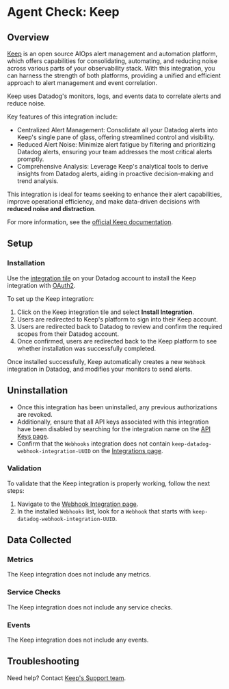 # Agent Check: Keep

## Overview

[Keep][6] is an open source AIOps alert management and automation platform, which offers capabilities for consolidating, automating, and reducing noise across various parts of your observability stack. With this integration, you can harness the strength of both platforms, providing a unified and efficient approach to alert management and event correlation.

Keep uses Datadog's monitors, logs, and events data to correlate alerts and reduce noise.

Key features of this integration include:

- Centralized Alert Management: Consolidate all your Datadog alerts into Keep's single pane of glass, offering streamlined control and visibility.
- Reduced Alert Noise: Minimize alert fatigue by filtering and prioritizing Datadog alerts, ensuring your team addresses the most critical alerts promptly.
- Comprehensive Analysis: Leverage Keep's analytical tools to derive insights from Datadog alerts, aiding in proactive decision-making and trend analysis.

This integration is ideal for teams seeking to enhance their alert capabilities, improve operational efficiency, and make data-driven decisions with **reduced noise and distraction**.

For more information, see the [official Keep documentation][8].



## Setup

### Installation

Use the [integration tile][9] on your Datadog account to install the Keep integration with [OAuth2][2].

To set up the Keep integration:

1. Click on the Keep integration tile and select **Install Integration**.
2. Users are redirected to Keep's platform to sign into their Keep account.
3. Users are redirected back to Datadog to review and confirm the required scopes from their Datadog account.
4. Once confirmed, users are redirected back to the Keep platform to see whether installation was successfully completed.

Once installed successfully, Keep automatically creates a new `Webhook` integration in Datadog, and modifies your monitors to send alerts.

## Uninstallation

- Once this integration has been uninstalled, any previous authorizations are revoked. 
- Additionally, ensure that all API keys associated with this integration have been disabled by searching for the integration name on the [API Keys page][3].
- Confirm that the `Webhooks` integration does not contain `keep-datadog-webhook-integration-UUID` on the [Integrations page][7].

### Validation

To validate that the Keep integration is properly working, follow the next steps:
1. Navigate to the [Webhook Integration page][7].
2. In the installed `Webhooks` list, look for a `Webhook` that starts with `keep-datadog-webhook-integration-UUID`.

## Data Collected

### Metrics

The Keep integration does not include any metrics.

### Service Checks

The Keep integration does not include any service checks.

### Events

The Keep integration does not include any events.

## Troubleshooting

Need help? Contact [Keep's Support team][5].

[1]: https://app.datadoghq.com/integrations/keephq
[2]: /developers/authorization/oauth2_in_datadog/
[3]: https://app.datadoghq.com/organization-settings/api-keys
[4]: https://app.datadoghq.com/integrations
[5]: mailto:rnd@keephq.dev?subject=[Datadog]%20OAuth%20Integration%20Support
[6]: https://www.keephq.dev/
[7]: https://app.datadoghq.com/integrations/webhooks
[8]: https://docs.keephq.dev/providers/documentation/datadog-provider
[9]: https://app.datadoghq.com/integrations/keephq
